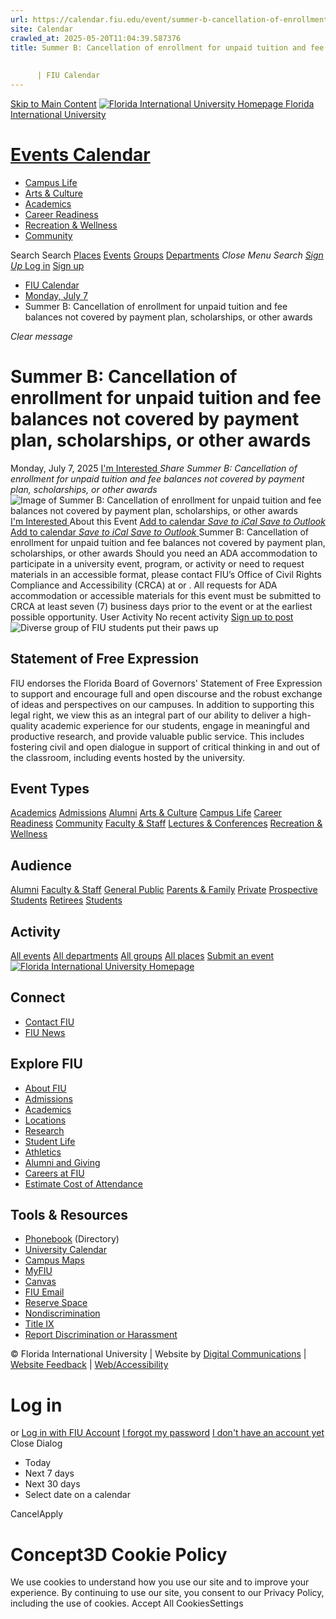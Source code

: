 ```yaml
---
url: https://calendar.fiu.edu/event/summer-b-cancellation-of-enrollment-for-unpaid-tuition-and-fee-balances-not-covered-by-payment-plan-scholarships-or-other-awards
site: Calendar
crawled_at: 2025-05-20T11:04:39.587376
title: Summer B: Cancellation of enrollment for unpaid tuition and fee balances not covered by payment plan, scholarships, or other awards
    
    
      | FIU Calendar
---
```


[Skip to Main Content](https://calendar.fiu.edu/event/summer-b-cancellation-of-enrollment-for-unpaid-tuition-and-fee-balances-not-covered-by-payment-plan-scholarships-or-other-awards#main-content)
[![Florida International University Homepage](https://digicdn.fiu.edu/core/_assets/images/logo-top.png) Florida International University](https://www.fiu.edu)
# [Events Calendar ](https://calendar.fiu.edu/)
  * [Campus Life](https://calendar.fiu.edu/calendar?event_types%5B%5D=127595)
  * [Arts & Culture](https://calendar.fiu.edu/calendar?event_types%5B%5D=127590)
  * [Academics](https://calendar.fiu.edu/calendar?event_types%5B%5D=127582)
  * [Career Readiness](https://calendar.fiu.edu/calendar?event_types%5B%5D=127584)
  * [Recreation & Wellness](https://calendar.fiu.edu/calendar?event_types%5B%5D=127603)
  * [Community](https://calendar.fiu.edu/calendar?event_types%5B%5D=127601)


Search Search
[Places](https://calendar.fiu.edu/search/places) [Events](https://calendar.fiu.edu/calendar) [Groups](https://calendar.fiu.edu/search/groups) [Departments](https://calendar.fiu.edu/search/departments)
_Close Menu_
_Search_ [ _Sign Up_ ](https://calendar.fiu.edu/signup)
[Log in](https://calendar.fiu.edu/auth/shib_login?previous_url=https%3A%2F%2Fcalendar.fiu.edu%2Fevent%2Fsummer-b-cancellation-of-enrollment-for-unpaid-tuition-and-fee-balances-not-covered-by-payment-plan-scholarships-or-other-awards) [Sign up](https://calendar.fiu.edu/signup)
  * [FIU Calendar](https://calendar.fiu.edu/)
  * [Monday, July 7](https://calendar.fiu.edu/calendar/day/2025/7/7)
  * Summer B: Cancellation of enrollment for unpaid tuition and fee balances not covered by payment plan, scholarships, or other awards


_Clear message_
# Summer B: Cancellation of enrollment for unpaid tuition and fee balances not covered by payment plan, scholarships, or other awards
Monday, July 7, 2025 
[ I'm Interested ](https://calendar.fiu.edu/event/48862301510132/confirm?return=https%3A%2F%2Fcalendar.fiu.edu%2Fevent%2Fsummer-b-cancellation-of-enrollment-for-unpaid-tuition-and-fee-balances-not-covered-by-payment-plan-scholarships-or-other-awards)
_Share Summer B: Cancellation of enrollment for unpaid tuition and fee balances not covered by payment plan, scholarships, or other awards_
![Image of Summer B: Cancellation of enrollment for unpaid tuition and fee balances not covered by payment plan, scholarships, or other awards](https://localist-images.azureedge.net/photos/664326/card/7eb1b843932ccca9c16245cc99f64d88370c9c69.jpg)
[ I'm Interested ](https://calendar.fiu.edu/event/48862301510132/confirm?return=https%3A%2F%2Fcalendar.fiu.edu%2Fevent%2Fsummer-b-cancellation-of-enrollment-for-unpaid-tuition-and-fee-balances-not-covered-by-payment-plan-scholarships-or-other-awards)
About this Event
[Add to calendar ](https://calendar.fiu.edu/event/summer-b-cancellation-of-enrollment-for-unpaid-tuition-and-fee-balances-not-covered-by-payment-plan-scholarships-or-other-awards)
[ _Save to iCal_ ](https://calendar.fiu.edu/event/summer-b-cancellation-of-enrollment-for-unpaid-tuition-and-fee-balances-not-covered-by-payment-plan-scholarships-or-other-awards.ics "Save to iCal") [ _Save to Outlook_ ](https://calendar.fiu.edu/event/summer-b-cancellation-of-enrollment-for-unpaid-tuition-and-fee-balances-not-covered-by-payment-plan-scholarships-or-other-awards.ics "Save to Outlook")
[Add to calendar ](https://calendar.fiu.edu/event/summer-b-cancellation-of-enrollment-for-unpaid-tuition-and-fee-balances-not-covered-by-payment-plan-scholarships-or-other-awards)
[ _Save to iCal_ ](https://calendar.fiu.edu/event/summer-b-cancellation-of-enrollment-for-unpaid-tuition-and-fee-balances-not-covered-by-payment-plan-scholarships-or-other-awards.ics "Save to iCal") [ _Save to Outlook_ ](https://calendar.fiu.edu/event/summer-b-cancellation-of-enrollment-for-unpaid-tuition-and-fee-balances-not-covered-by-payment-plan-scholarships-or-other-awards.ics "Save to Outlook")
Summer B: Cancellation of enrollment for unpaid tuition and fee balances not covered by payment plan, scholarships, or other awards
Should you need an ADA accommodation to participate in a university event, program, or activity or need to request materials in an accessible format, please contact FIU’s Office of Civil Rights Compliance and Accessibility (CRCA) at or . All requests for ADA accommodation or accessible materials for this event must be submitted to CRCA at least seven (7) business days prior to the event or at the earliest possible opportunity. 
User Activity
No recent activity
[Sign up to post](https://calendar.fiu.edu/auth/shib_login?previous_url=https%3A%2F%2Fcalendar.fiu.edu%2Fevent%2Fsummer-b-cancellation-of-enrollment-for-unpaid-tuition-and-fee-balances-not-covered-by-payment-plan-scholarships-or-other-awards)
![Diverse group of FIU students put their paws up](https://www.fiu.edu/_assets/images/thumbnail-students-paw.jpg)
## Statement of Free Expression
FIU endorses the Florida Board of Governors' Statement of Free Expression to support and encourage full and open discourse and the robust exchange of ideas and perspectives on our campuses. In addition to supporting this legal right, we view this as an integral part of our ability to deliver a high-quality academic experience for our students, engage in meaningful and productive research, and provide valuable public service. This includes fostering civil and open dialogue in support of critical thinking in and out of the classroom, including events hosted by the university.
## Event Types
[Academics](https://calendar.fiu.edu/calendar?event_types%5B%5D=127582)
[Admissions](https://calendar.fiu.edu/calendar?event_types%5B%5D=127583)
[Alumni](https://calendar.fiu.edu/calendar?event_types%5B%5D=127589)
[Arts & Culture](https://calendar.fiu.edu/calendar?event_types%5B%5D=127590)
[Campus Life](https://calendar.fiu.edu/calendar?event_types%5B%5D=127595)
[Career Readiness](https://calendar.fiu.edu/calendar?event_types%5B%5D=127584)
[Community](https://calendar.fiu.edu/calendar?event_types%5B%5D=127601)
[Faculty & Staff](https://calendar.fiu.edu/calendar?event_types%5B%5D=127602)
[Lectures & Conferences](https://calendar.fiu.edu/calendar?event_types%5B%5D=127587)
[Recreation & Wellness](https://calendar.fiu.edu/calendar?event_types%5B%5D=127603)
## Audience
[Alumni](https://calendar.fiu.edu/calendar?event_types%5B%5D=121721)
[Faculty & Staff](https://calendar.fiu.edu/calendar?event_types%5B%5D=121720)
[General Public](https://calendar.fiu.edu/calendar?event_types%5B%5D=121722)
[Parents & Family](https://calendar.fiu.edu/calendar?event_types%5B%5D=36918157286658)
[Private](https://calendar.fiu.edu/calendar?event_types%5B%5D=129753)
[Prospective Students](https://calendar.fiu.edu/calendar?event_types%5B%5D=121723)
[Retirees](https://calendar.fiu.edu/calendar?event_types%5B%5D=37290279036119)
[Students](https://calendar.fiu.edu/calendar?event_types%5B%5D=121719)
## Activity
[All events](https://calendar.fiu.edu/search?what=events)
[All departments](https://calendar.fiu.edu/search/departments)
[All groups](https://calendar.fiu.edu/search?what=groups)
[All places](https://calendar.fiu.edu/search?what=places)
[Submit an event](https://calendar.fiu.edu/admin/events/new/basic-information)
[ ![Florida International University Homepage](https://digicdn.fiu.edu/core/_assets/images/footer-logo.svg) ](https://www.fiu.edu/)
## Connect
  * [Contact FIU](https://www.fiu.edu/about/contact-us/index.html)
  * [FIU News](https://news.fiu.edu/)


## Explore FIU
  * [About FIU](https://www.fiu.edu/about/index.html)
  * [Admissions](https://www.fiu.edu/admissions/index.html)
  * [Academics](https://www.fiu.edu/academics/index.html)
  * [Locations](https://www.fiu.edu/locations/index.html)
  * [Research](https://www.fiu.edu/research/index.html)
  * [Student Life](https://www.fiu.edu/student-life/index.html)
  * [Athletics](https://www.fiu.edu/athletics/index.html)
  * [Alumni and Giving](https://www.fiu.edu/alumni-and-giving/index.html)
  * [Careers at FIU](https://hr.fiu.edu/careers/)
  * [Estimate Cost of Attendance](https://onestop.fiu.edu/finances/estimate-your-costs/)


## Tools & Resources
  * [Phonebook](https://phonebook.fiu.edu) (Directory)
  * [University Calendar](https://calendar.fiu.edu/)
  * [Campus Maps](https://campusmaps.fiu.edu/)
  * [MyFIU](https://my.fiu.edu/)
  * [Canvas](https://canvas.fiu.edu)
  * [FIU Email](http://mail.fiu.edu/)
  * [Reserve Space](https://reservespace.fiu.edu/make-reservation/)
  * [Nondiscrimination](https://ace.fiu.edu/civil-rights-and-accessibility/harassment-and-discrimination/)
  * [Title IX](https://ace.fiu.edu/title-ix/)
  * [Report Discrimination or Harassment](https://report.fiu.edu/)


© Florida International University  | Website by [Digital Communications](https://stratcomm.fiu.edu/digital-print/websites/) | [Website Feedback](https://webforms.fiu.edu/view.php?id=370774&element_5=https://calendar.fiu.edu/https://calendar.fiu.edu/) | [Web/Accessibility](https://accessibility.fiu.edu/)
# Log in
or
[Log in with FIU Account](https://calendar.fiu.edu/auth/shib_login?previous_url=https%3A%2F%2Fcalendar.fiu.edu%2Fevent%2Fsummer-b-cancellation-of-enrollment-for-unpaid-tuition-and-fee-balances-not-covered-by-payment-plan-scholarships-or-other-awards)
[I forgot my password](https://calendar.fiu.edu/auth/forgot) [I don't have an account yet](https://calendar.fiu.edu/signup)
Close Dialog
  * Today
  * Next 7 days
  * Next 30 days
  * Select date on a calendar


CancelApply
# Concept3D Cookie Policy
We use cookies to understand how you use our site and to improve your experience. By continuing to use our site, you consent to our Privacy Policy, including the use of cookies. 
Accept All CookiesSettings

